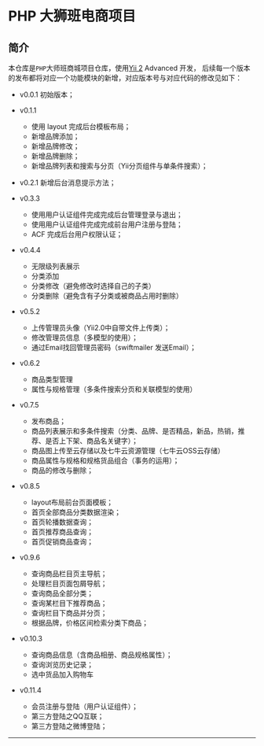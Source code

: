 PHP 大狮班电商项目
===============================

## 简介
本仓库是`PHP`大师班商城项目仓库，使用[Yii 2](http://www.yiiframework.com/) Advanced 开发，
后续每一个版本的发布都将对应一个功能模块的新增，对应版本号与对应代码的修改见如下：

- v0.0.1 初始版本；
- v0.1.1
    * 使用 layout 完成后台模板布局； 
    * 新增品牌添加；
    * 新增品牌修改；
    * 新增品牌删除；
    * 新增品牌列表和搜索与分页（Yii分页组件与单条件搜索）；   
- v0.2.1 新增后台消息提示方法；
- v0.3.3
    * 使用用户认证组件完成完成后台管理登录与退出；
    * 使用用户认证组件完成完成前台用户注册与登陆；
    * ACF 完成后台用户权限认证；
    
- v0.4.4
    * 无限级列表展示
    * 分类添加
    * 分类修改（避免修改时选择自己的子类）
    * 分类删除（避免含有子分类或被商品占用时删除）

- v0.5.2
    * 上传管理员头像（Yii2.0中自带文件上传类）；
    * 修改管理员信息（多模型的使用）；
    * 通过Email找回管理员密码（swiftmailer 发送Email）；
    
- v0.6.2
    * 商品类型管理
    * 属性与规格管理（多条件搜索分页和关联模型的使用）    

- v0.7.5
    * 发布商品；
    * 商品列表展示和多条件搜索（分类、品牌、是否精品，新品，热销，推荐、是否上下架、商品名关键字）；
    * 商品图上传至云存储以及七牛云资源管理（七牛云OSS云存储）
    * 商品属性与规格和规格货品组合（事务的运用）；
    * 商品的修改与删除；
    
- v0.8.5
    * layout布局前台页面模板；
    * 首页全部商品分类数据渲染；
    * 首页轮播数据查询；
    * 首页推荐商品查询；
    * 首页促销商品查询；

- v0.9.6
    * 查询商品栏目页主导航；
    * 处理栏目页面包屑导航；
    * 查询商品全部分类；
    * 查询某栏目下推荐商品；
    * 查询栏目下商品并分页；
    * 根据品牌，价格区间检索分类下商品；

- v0.10.3
    * 查询商品信息（含商品相册、商品规格属性）；
    * 查询浏览历史记录；
    * 选中货品加入购物车

- v0.11.4
    * 会员注册与登陆（用户认证组件）；
    * 第三方登陆之QQ互联；
    * 第三方登陆之微博登陆；

-------------------

